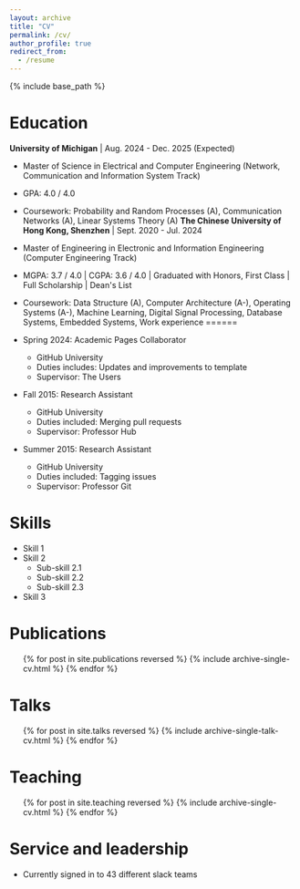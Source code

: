 ```yaml
---
layout: archive
title: "CV"
permalink: /cv/
author_profile: true
redirect_from:
  - /resume
---
```


{% include base_path %}

Education
======
**University of Michigan** | Aug. 2024 - Dec. 2025 (Expected) 
* Master of Science in Electrical and Computer Engineering (Network, Communication and Information System Track)
* GPA: 4.0 / 4.0
* Coursework: Probability and Random Processes (A), Communication Networks (A), Linear Systems Theory (A)
**The Chinese University of Hong Kong, Shenzhen** | Sept. 2020 - Jul. 2024
* Master of Engineering in Electronic and Information Engineering (Computer Engineering Track)
* MGPA: 3.7 / 4.0 | CGPA: 3.6 / 4.0 | Graduated with Honors, First Class | Full Scholarship | Dean's List
* Coursework: Data Structure (A), Computer Architecture (A-), Operating Systems (A-), Machine Learning, Digital Signal Processing, Database Systems, Embedded Systems,
Work experience
======
* Spring 2024: Academic Pages Collaborator
  * GitHub University
  * Duties includes: Updates and improvements to template
  * Supervisor: The Users

* Fall 2015: Research Assistant
  * GitHub University
  * Duties included: Merging pull requests
  * Supervisor: Professor Hub

* Summer 2015: Research Assistant
  * GitHub University
  * Duties included: Tagging issues
  * Supervisor: Professor Git
  
Skills
======
* Skill 1
* Skill 2
  * Sub-skill 2.1
  * Sub-skill 2.2
  * Sub-skill 2.3
* Skill 3

Publications
======
  <ul>{% for post in site.publications reversed %}
    {% include archive-single-cv.html %}
  {% endfor %}</ul>
  
Talks
======
  <ul>{% for post in site.talks reversed %}
    {% include archive-single-talk-cv.html  %}
  {% endfor %}</ul>
  
Teaching
======
  <ul>{% for post in site.teaching reversed %}
    {% include archive-single-cv.html %}
  {% endfor %}</ul>
  
Service and leadership
======
* Currently signed in to 43 different slack teams
